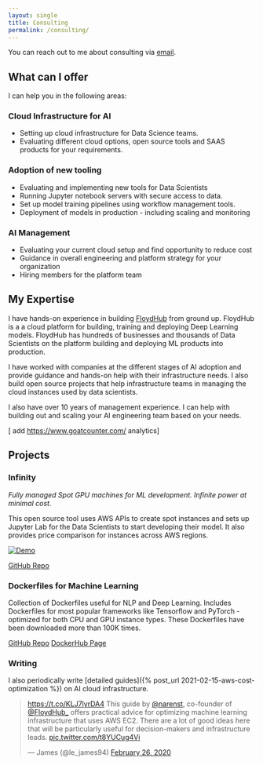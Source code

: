 ```yaml
---
layout: single
title: Consulting
permalink: /consulting/
---
```


You can reach out to me about consulting via [email](mailto:naren.st@gmail.com).

## What can I offer

I can help you in the following areas:

### Cloud Infrastructure for AI

- Setting up cloud infrastructure for Data Science teams.
- Evaluating different cloud options, open source tools and SAAS products for your requirements.

### Adoption of new tooling 

- Evaluating and implementing new tools for Data Scientists
- Running Jupyter notebook servers with secure access to data.
- Set up model training pipelines using workflow management tools.
- Deployment of models in production - including scaling and monitoring

### AI Management

- Evaluating your current cloud setup and find opportunity to reduce cost
- Guidance in overall engineering and platform strategy for your organization
- Hiring members for the platform team


## My Expertise

I have hands-on experience in building [FloydHub](https:///www.floydhub.com) from ground up. FloydHub is a a cloud platform for building, training and deploying Deep Learning models. FloydHub has hundreds of businesses and thousands of Data Scientists on the platform building and deploying ML products into production.

I have worked with companies at the different stages of AI adoption and provide guidance and hands-on help with their infrastructure needs. I also build open source projects that help infrastructure teams in managing the cloud instances used by data scientists.

I also have over 10 years of management experience. I can help with building out and scaling your AI engineering team based on your needs.

[ add https://www.goatcounter.com/ analytics]

## Projects

### Infinity

_Fully managed Spot GPU machines for ML development. Infinite power at minimal cost._

This open source tool uses AWS APIs to create spot instances and sets up Jupyter Lab for the Data Scientists to start developing their model. It also provides price comparison for instances across AWS regions.

[![Demo](https://img.youtube.com/vi/W3K1U-OZm8s/0.jpg)](https://www.youtube.com/watch?v=W3K1U-OZm8s "Watch Infinity Demo")

[GitHub Repo](https://github.com/narenst/infinity)

### Dockerfiles for Machine Learning

Collection of Dockerfiles useful for NLP and Deep Learning. Includes Dockerfiles for most popular frameworks like Tensorflow and PyTorch - optimized for both CPU and GPU instance types. These Dockerfiles have been downloaded more than 100K times.

[GitHub Repo](https://github.com/floydhub/dockerfiles)
[DockerHub Page](https://hub.docker.com/u/floydhub)

### Writing

I also periodically write [detailed guides]({% post_url 2021-02-15-aws-cost-optimization %}) on AI cloud infrastructure.

<blockquote class="twitter-tweet"><p lang="en" dir="ltr"><a href="https://t.co/KLJ7lyrDA4">https://t.co/KLJ7lyrDA4</a> This guide by <a href="https://twitter.com/narenst?ref_src=twsrc%5Etfw">@narenst</a>, co-founder of <a href="https://twitter.com/FloydHub_?ref_src=twsrc%5Etfw">@FloydHub_</a> offers practical advice for optimizing machine learning infrastructure that uses AWS EC2. There are a lot of good ideas here that will be particularly useful for decision-makers and infrastructure leads. <a href="https://t.co/t8YUCug4Vi">pic.twitter.com/t8YUCug4Vi</a></p>&mdash; James (@le_james94) <a href="https://twitter.com/le_james94/status/1232681766009397249?ref_src=twsrc%5Etfw">February 26, 2020</a></blockquote> <script async src="https://platform.twitter.com/widgets.js" charset="utf-8"></script>
